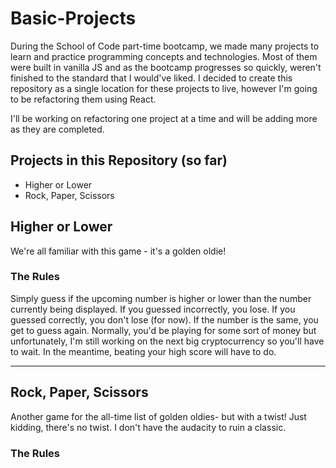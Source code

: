 # Basic-Projects

During the School of Code part-time bootcamp, we made many projects to learn and practice programming concepts and technologies. Most of them were built in vanilla JS and as the bootcamp progresses so quickly, weren't finished to the standard that I would've liked. I decided to create this repository as a single location for these projects to live, however I'm going to be refactoring them using React.

I'll be working on refactoring one project at a time and will be adding more as they are completed.


## Projects in this Repository (so far)

* Higher or Lower
* Rock, Paper, Scissors



## Higher or Lower

We're all familiar with this game - it's a golden oldie! 


### The Rules

Simply guess if the upcoming number is higher or lower than the number currently being displayed. If you guessed incorrectly, you lose. If you guessed correctly, you don't lose (for now). If the number is the same, you get to guess again. Normally, you'd be playing for some sort of money but unfortunately, I'm still working on the next big cryptocurrency so you'll have to wait. In the meantime, beating your high score will have to do.


---

## Rock, Paper, Scissors

Another game for the all-time list of golden oldies- but with a twist! Just kidding, there's no twist. I don't have the audacity to ruin a classic.


### The Rules

